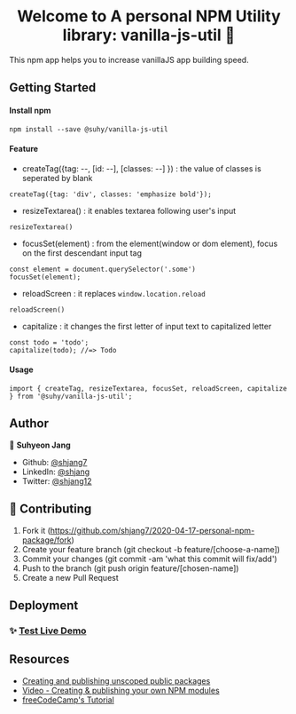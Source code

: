 <h1 align="center">Welcome to A personal NPM Utility library: vanilla-js-util 👋</h1>

This npm app helps you to increase vanillaJS app building speed.

## Getting Started
#### Install npm
```
npm install --save @suhy/vanilla-js-util
```

#### Feature
- createTag({tag: --, [id: --], [classes: --] })
  : the value of classes is seperated by blank
```
createTag({tag: 'div', classes: 'emphasize bold'});
```

- resizeTextarea()
  : it enables textarea following user's input
```
resizeTextarea()
```

- focusSet(element)
  : from the element(window or dom element), focus on the first descendant input tag
```
const element = document.querySelector('.some')
focusSet(element);
```

- reloadScreen
  : it replaces `window.location.reload`
```
reloadScreen()
```

- capitalize
  : it changes the first letter of input text to capitalized letter
```
const todo = 'todo';
capitalize(todo); //=> Todo
```

#### Usage
```
import { createTag, resizeTextarea, focusSet, reloadScreen, capitalize } from '@suhy/vanilla-js-util';
```

## Author

👤 **Suhyeon Jang**

- Github: [@shjang7](https://github.com/shjang7)
- LinkedIn: [@shjang](https://www.linkedin.com/in/shjang/)
- Twitter: [@shjang12](https://twitter.com/shjang12)

## 🤝 Contributing

1. Fork it (https://github.com/shjang7/2020-04-17-personal-npm-package/fork)
2. Create your feature branch (git checkout -b feature/[choose-a-name])
3. Commit your changes (git commit -am 'what this commit will fix/add')
4. Push to the branch (git push origin feature/[chosen-name])
5. Create a new Pull Request

## Deployment

### ✨ [Test Live Demo](https://shjang7.github.io/2020-04-17-personal-npm-package/)

## Resources

* [Creating and publishing unscoped public packages](https://docs.npmjs.com/creating-and-publishing-unscoped-public-packages)
* [Video - Creating & publishing your own NPM modules](https://www.youtube.com/watch?v=rTsz09zRuTU)
* [freeCodeCamp's Tutorial](https://www.freecodecamp.org/news/how-to-make-a-beautiful-tiny-npm-package-and-publish-it-2881d4307f78/)
